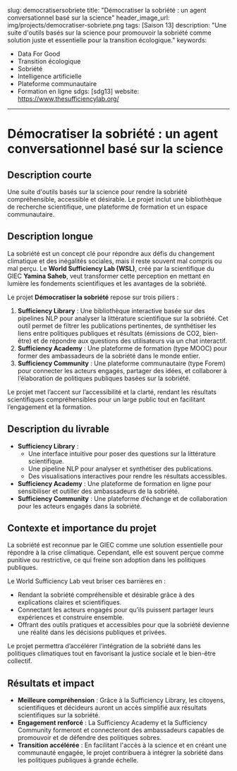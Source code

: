 slug: democratisersobriete
title: "Démocratiser la sobriété : un agent conversationnel basé sur la science"
header_image_url: img/projects/democratiser-sobriete.png
tags: [Saison 13]
description: "Une suite d'outils basés sur la science pour promouvoir la sobriété comme solution juste et essentielle pour la transition écologique."
keywords:
  - Data For Good
  - Transition écologique
  - Sobriété
  - Intelligence artificielle
  - Plateforme communautaire
  - Formation en ligne
sdgs: [sdg13]
website: https://www.thesufficiencylab.org/
---

# Démocratiser la sobriété : un agent conversationnel basé sur la science

## Description courte
Une suite d'outils basés sur la science pour rendre la sobriété compréhensible, accessible et désirable. Le projet inclut une bibliothèque de recherche scientifique, une plateforme de formation et un espace communautaire.

## Description longue
La sobriété est un concept clé pour répondre aux défis du changement climatique et des inégalités sociales, mais il reste souvent mal compris ou mal perçu. Le **World Sufficiency Lab (WSL)**, créé par la scientifique du GIEC **Yamina Saheb**, veut transformer cette perception en mettant en lumière les fondements scientifiques et les avantages de la sobriété.

Le projet **Démocratiser la sobriété** repose sur trois piliers :  
1. **Sufficiency Library** : Une bibliothèque interactive basée sur des pipelines NLP pour analyser la littérature scientifique sur la sobriété. Cet outil permet de filtrer les publications pertinentes, de synthétiser les liens entre politiques publiques et résultats (émissions de CO2, bien-être) et de répondre aux questions des utilisateurs via un chat interactif.  
2. **Sufficiency Academy** : Une plateforme de formation (type MOOC) pour former des ambassadeurs de la sobriété dans le monde entier.  
3. **Sufficiency Community** : Une plateforme communautaire (type Forem) pour connecter les acteurs engagés, partager des idées, et collaborer à l’élaboration de politiques publiques basées sur la sobriété.  

Le projet met l’accent sur l’accessibilité et la clarté, rendant les résultats scientifiques compréhensibles pour un large public tout en facilitant l’engagement et la formation.

## Description du livrable
- **Sufficiency Library** :  
  - Une interface intuitive pour poser des questions sur la littérature scientifique.  
  - Une pipeline NLP pour analyser et synthétiser des publications.  
  - Des visualisations interactives pour rendre les résultats accessibles.  
- **Sufficiency Academy** : Une plateforme de formation en ligne pour sensibiliser et outiller des ambassadeurs de la sobriété.  
- **Sufficiency Community** : Une plateforme d’échange et de collaboration pour les acteurs engagés dans la sobriété.  

## Contexte et importance du projet
La sobriété est reconnue par le GIEC comme une solution essentielle pour répondre à la crise climatique. Cependant, elle est souvent perçue comme punitive ou restrictive, ce qui freine son adoption dans les politiques publiques.  

Le World Sufficiency Lab veut briser ces barrières en :  
- Rendant la sobriété compréhensible et désirable grâce à des explications claires et scientifiques.  
- Connectant les acteurs engagés pour qu’ils puissent partager leurs expériences et construire ensemble.  
- Offrant des outils pratiques et accessibles pour que la sobriété devienne une réalité dans les décisions publiques et privées.  

Le projet permettra d’accélérer l’intégration de la sobriété dans les politiques climatiques tout en favorisant la justice sociale et le bien-être collectif.

## Résultats et impact
- **Meilleure compréhension** : Grâce à la Sufficiency Library, les citoyens, scientifiques et décideurs auront un accès simplifié aux résultats scientifiques sur la sobriété.  
- **Engagement renforcé** : La Sufficiency Academy et la Sufficiency Community formeront et connecteront des ambassadeurs capables de promouvoir et de défendre des politiques sobres.  
- **Transition accélérée** : En facilitant l'accès à la science et en créant une communauté engagée, le projet contribuera à intégrer la sobriété dans les politiques publiques à grande échelle.
